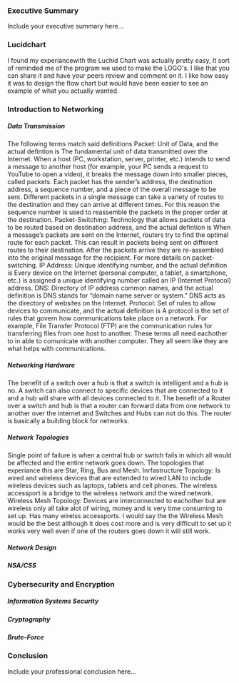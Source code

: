 ### Executive Summary
Include your executive summary here...

### Lucidchart
I found my experiancewith the Luchid Chart was actually pretty easy, It sort of reminded me of the program we used to make the LOGO's. I like that you can share it and have your peers review and comment on it. I like how easy it was to design the flow chart but would have been easier to see an example of what you actually wanted.
### Introduction to Networking
##### Data Transmission
The following terms match said definitions 
Packet: Unit of Data, and the actual defintion is The fundamental unit of data transmitted over the Internet. When a host (PC, workstation, server, printer, etc.) intends to send a message to another host (for example, your PC sends a request to YouTube to open a video), it breaks the message down into smaller pieces, called packets. Each packet has the sender’s address, the destination address, a sequence number, and a piece of the overall message to be sent. Different packets in a single message can take a variety of routes to the destination and they can arrive at different times. For this reason the sequence number is used to reassemble the packets in the proper order at the destination.
Packet-Switching: Technology that allows packets of data to be routed based on destination address, and the actual defintion is When a message’s packets are sent on the Internet, routers try to find the optimal route for each packet. This can result in packets being sent on different routes to their destination. After the packets arrive they are re-assembled into the original message for the recipient. For more details on packet-switching.
IP Address: Unique identifying number, and the actual definition is Every device on the Internet (personal computer, a tablet, a smartphone, etc.) is assigned a unique identifying number called an IP (Internet Protocol) address.
DNS: Directory of IP address common names, and the actual definition is DNS stands for “domain name server or system.” DNS acts as the directory of websites on the Internet.
Protocol: Set of rules to allow devices to communicate, and the actual definition is A protocol is the set of rules that govern how communications take place on a network. For example, File Transfer Protocol (FTP) are the communication rules for transferring files from one host to another.
These terms all need eachother to in able to comunicate with another computer. They all seem like they are what helps with communications.
##### Networking Hardware
The benefit of a switch over a hub is that a switch is intelligent and a hub is no. A switch can also connect to specific devices that are connected to it and a hub will share with all devices connected to it.
The benefit of a Router over a switch and hub is that a router can forward data from one network to another over the internet and Switches and Hubs can not do this. The router is basically a building block for networks.
##### Network Topologies
Single point of failure is when a central hub or switch fails in which all would be affected and the entire network goes down. The topologies that experiance this are Star, Ring, Bus and Mesh.
Inrfastructure Topology: Is wired and wireless devices that are extended to wired LAN to include wireless devices such as laptops, tablets and cell phones. The wireless accessport is a bridge to the wireless network and the wired network. 
Wireless Mesh Topology: Devices are interconnected to eachother but are wireless only all take alot of wiring, money and is very time consuming to set up. Has many wirelss accessports.
I would say the the Wireless Mesh would be the best although it does cost more and is very difficult to set up it works very well even if one of the routers goes down it will still work. 
##### Network Design
##### NSA/CSS
### Cybersecurity and Encryption
##### Information Systems Security
##### Cryptography
##### Brute-Force
### Conclusion
Include your professional conclusion here...
